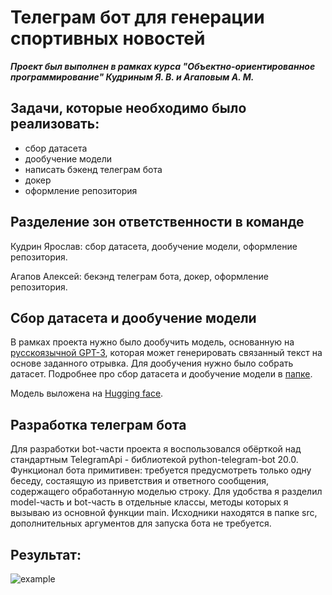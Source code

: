 # Телеграм бот для генерации спортивных новостей

***Проект был выполнен в рамках курса "Объектно-ориентированное программирование" Кудриным Я. В. и Агаповым А. М.***

## Задачи, которые необходимо было реализовать:
- сбор датасета
- дообучение модели
- написать бэкенд телеграм бота
- докер
- оформление репозитория

## Разделение зон ответственности в команде

Кудрин Ярослав: сбор датасета, дообучение модели, оформление репозитория.

Агапов Алексей: бекэнд телеграм бота, докер, оформление репозитория.

## Сбор датасета и дообучение модели

В рамках проекта нужно было дообучить модель, основанную на [русскоязычной GPT-3](https://github.com/ai-forever/ru-gpts), которая может генерировать связанный текст на основе заданного отрывка. Для дообучения нужно было собрать датасет. Подробнее про сбор датасета и дообучение модели в [папке](./doc).

Модель выложена на [Hugging face](https://huggingface.co/Bhgbz/football_hockey_ruGPT3large).

## Разработка телеграм бота

Для разработки bot-части проекта я воспользовался обёрткой над стандартным TelegramApi - библиотекой python-telegram-bot 20.0. Функционал бота примитивен: требуется предусмотреть только одну беседу, состаящую из приветствия и ответного сообщения, содержащего обработанную моделью строку. Для удобства я разделил model-часть и bot-часть в отдельные классы, методы которых я вызываю из основной функции main. Исходники находятся в папке src, дополнительных аргументов для запуска бота не требуется.



## Результат:

![example](https://user-images.githubusercontent.com/34064204/212335480-cd7acf82-77a2-496b-be00-ca77a1f0dbd0.png)
